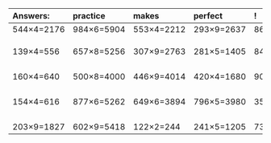 | Answers: | practice | makes | perfect | ! |
| :--- | :--- | :--- | :--- | :--- |
| 544×4=2176 | 984×6=5904 | 553×4=2212 | 293×9=2637 | 861×3=2583 | 
|   |   |   |   |   | 
|   |   |   |   |   | 
|   |   |   |   |   | 
| 139×4=556 | 657×8=5256 | 307×9=2763 | 281×5=1405 | 845×4=3380 | 
|   |   |   |   |   | 
|   |   |   |   |   | 
|   |   |   |   |   | 
|   |   |   |   |   | 
| 160×4=640 | 500×8=4000 | 446×9=4014 | 420×4=1680 | 900×4=3600 | 
|   |   |   |   |   | 
|   |   |   |   |   | 
|   |   |   |   |   | 
|   |   |   |   |   | 
| 154×4=616 | 877×6=5262 | 649×6=3894 | 796×5=3980 | 355×5=1775 | 
|   |   |   |   |   | 
|   |   |   |   |   | 
|   |   |   |   |   | 
|   |   |   |   |   | 
| 203×9=1827 | 602×9=5418 | 122×2=244 | 241×5=1205 | 738×9=6642 | 

